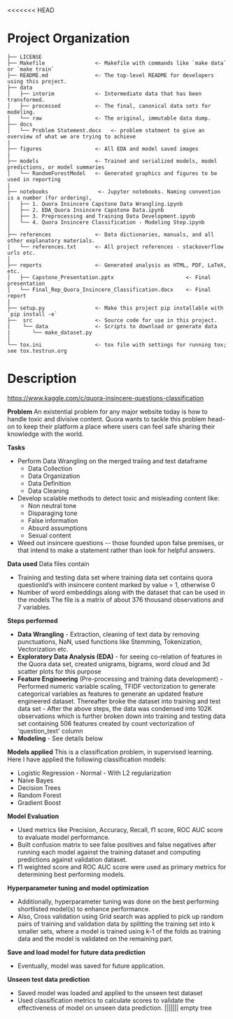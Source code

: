 <<<<<<< HEAD
# Project Organization

```
├── LICENSE
├── Makefile                <- Makefile with commands like `make data` or `make train`
├── README.md               <- The top-level README for developers using this project.
├── data
│   ├── interim             <- Intermediate data that has been transformed.
│   ├── processed           <- The final, canonical data sets for modeling.
│   └── raw                 <- The original, immutable data dump.
├── docs                    
│   └── Problem Statement.docx   <- problem statment to give an overview of what we are trying to achieve
|
├── figures                 <- All EDA and model saved images
|
├── models                  <- Trained and serialized models, model predictions, or model summaries
│   └── RandomForestModel   <- Generated graphics and figures to be used in reporting
|
├── notebooks                <- Jupyter notebooks. Naming convention is a number (for ordering),
│   ├── 1. Quora Insincere Capstone Data Wrangling.ipynb
│   ├── 2. EDA_Quora Insincere Capstone Data.ipynb
│   ├── 3. Preprocessing and Training Data Development.ipynb
│   └── 4. Quora Insincere Classification - Modeling Step.ipynb                                       
│
├── references              <- Data dictionaries, manuals, and all other explanatory materials.
│   └── references.txt      <- All project references - stackoverflow urls etc.
│
├── reports                 <- Generated analysis as HTML, PDF, LaTeX, etc.
│   ├── Capstone_Presentation.pptx                       <- Final presentation
│   └── Final_Rep_Quora_Insincere_Classification.docx    <- Final report
│
├── setup.py                <- Make this project pip installable with `pip install -e`
├──  src                    <- Source code for use in this project.
|    └── data               <- Scripts to download or generate data
|       └── make_dataset.py
│
└── tox.ini                 <- tox file with settings for running tox; see tox.testrun.org
```

# Description
https://www.kaggle.com/c/quora-insincere-questions-classification

**Problem**
An existential problem for any major website today is how to handle toxic and divisive content. Quora wants to tackle this problem head-on to keep their platform a place where users can feel safe sharing their knowledge with the world.

**Tasks**
- Perform Data Wrangling on the merged traiing and test dataframe
    - Data Collection
    - Data Organization
    - Data Definition
    - Data Cleaning  
-	Develop scalable methods to detect toxic and misleading content like:
    - Non neutral tone
    - Disparaging tone
    - False information
    - Absurd assumptions
    - Sexual content
-	Weed out insincere questions -- those founded upon false premises, or that intend to make a statement rather than look for helpful answers.

**Data used**
Data files contain
-	Training and testing data set where training data set contains quora questionId’s with insincere content marked by value = 1, otherwise 0
-	Number of word embeddings along with the dataset that can be used in the models
The file is a matrix of about 376 thousand observations and 7 variables.

**Steps performed**
- **Data Wrangling** - Extraction, cleaning of text data by removing punctuations, NaN, used functions like Stemming, Tokenization, Vectorization etc.
- **Exploratory Data Analysis (EDA)** -  for seeing co-relation of features in the Quora data set, created unigrams, bigrams, word cloud and 3d scatter plots for this purpose
- **Feature Engineering** (Pre-processing and training data development) - Performed numeric variable scaling, TFIDF vectorization to generate categorical variables as features to generate an updated feature engineered dataset. Thereafter broke the dataset into training and test data set
        - After the above steps, the data was condensed into 102K observations which is further broken down into training and testing data set containing 506 features created by count vectorization of 'question_text' column
- **Modeling**  - See details below

**Models applied**
This is a classification problem, in supervised learning. Here I have applied the following classification models:
- Logistic Regression
       - Normal
       - With L2 regularization
- Naive Bayes
- Decision Trees
- Random Forest
- Gradient Boost

**Model Evaluation**
- Used metrics like Precision, Accuracy, Recall, f1 score, ROC AUC score to evaluate model performance.
- Built confusion matrix to see false positives and false negatives after running each model against the training dataset and computing predictions against validation dataset.
- f1 weighted score and ROC AUC score were used as primary metrics for determining best performing models.

**Hyperparameter tuning and model optimization**
- Additionally, hyperparameter tuning was done on the best performing shortlisted model(s) to enhance performance.
- Also, Cross validation using Grid search was applied to pick up random pairs of training and validation data by splitting the training set into k smaller sets, where a model is trained using k-1 of the folds as training data and the model is validated on the remaining part.

**Save and load model for future data prediction**
- Eventually, model was saved for future application.

**Unseen test data prediction**
- Saved model was loaded and applied to the unseen test dataset
- Used classification metrics to calculate scores to validate the effectiveness of model on unseen data prediction.
||||||| empty tree
